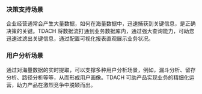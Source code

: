 ### 决策支持场景
企业经营通常会产生大量数据，如何在海量数据中，迅速捕获到关键信息，是正确决策的关键。TDACH 将数据流打通到业务数据库内，通过强大查询能力，可助您迅速过滤出关键信息，通过配置可视化报表直观展示业务状况。

### 用户分析场景
通过对海量数据的实时提取，可以支撑多种用户分析场景，例如，漏斗分析、留存分析、路径分析等等，从而形成用户画像。TDACH 可助产品实现业务的精细化运营，助力产品在激烈竞争中脱颖而出。
